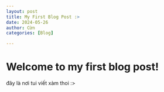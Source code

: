```yaml
---
layout: post
title: My First Blog Post :>
date: 2024-05-26
author: Cừn
categories: [Blog]

---
```


# Welcome to my first blog post!
đây là nơi tui viết xàm thoi :>

